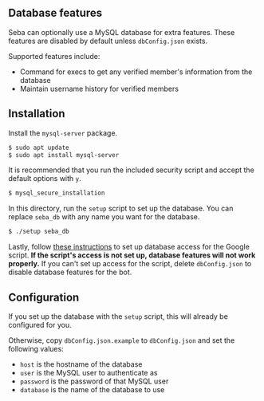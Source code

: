 ## Database features
Seba can optionally use a MySQL database for extra features. These features are disabled by default unless `dbConfig.json` exists.

Supported features include:
* Command for execs to get any verified member's information from the database
* Maintain username history for verified members

## Installation
Install the `mysql-server` package.
```sh
$ sudo apt update
$ sudo apt install mysql-server
```

It is recommended that you run the included security script and accept the default options with `y`. 
```sh
$ mysql_secure_installation
```

In this directory, run the `setup` script to set up the database. You can replace `seba_db` with any name you want for the database.
```sh
$ ./setup seba_db
```

Lastly, follow [these instructions](https://github.com/mtsev/seba-form-script#database) to set up database access for the Google script. **If the script's access is not set up, database features will not work properly.** If you can't set up access for the script, delete `dbConfig.json` to disable database features for the bot.

## Configuration
If you set up the database with the `setup` script, this will already be configured for you. 

Otherwise, copy `dbConfig.json.example` to `dbConfig.json` and set the following values:

* `host` is the hostname of the database
* `user` is the MySQL user to authenticate as
* `password` is the password of that MySQL user
* `database` is the name of the database to use
